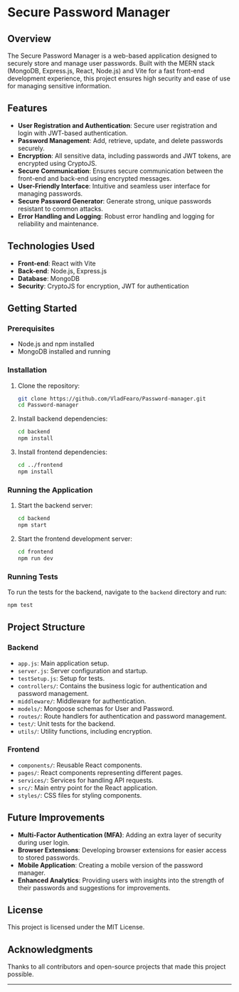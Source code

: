 # Secure Password Manager

## Overview

The Secure Password Manager is a web-based application designed to securely store and manage user passwords. Built with the MERN stack (MongoDB, Express.js, React, Node.js) and Vite for a fast front-end development experience, this project ensures high security and ease of use for managing sensitive information.

## Features

- **User Registration and Authentication**: Secure user registration and login with JWT-based authentication.
- **Password Management**: Add, retrieve, update, and delete passwords securely.
- **Encryption**: All sensitive data, including passwords and JWT tokens, are encrypted using CryptoJS.
- **Secure Communication**: Ensures secure communication between the front-end and back-end using encrypted messages.
- **User-Friendly Interface**: Intuitive and seamless user interface for managing passwords.
- **Secure Password Generator**: Generate strong, unique passwords resistant to common attacks.
- **Error Handling and Logging**: Robust error handling and logging for reliability and maintenance.

## Technologies Used

- **Front-end**: React with Vite
- **Back-end**: Node.js, Express.js
- **Database**: MongoDB
- **Security**: CryptoJS for encryption, JWT for authentication

## Getting Started

### Prerequisites

- Node.js and npm installed
- MongoDB installed and running

### Installation

1. Clone the repository:
   ```bash
   git clone https://github.com/VladFearo/Password-manager.git
   cd Password-manager
   ```

2. Install backend dependencies:
   ```bash
   cd backend
   npm install
   ```

3. Install frontend dependencies:
   ```bash
   cd ../frontend
   npm install
   ```

### Running the Application

1. Start the backend server:
   ```bash
   cd backend
   npm start
   ```

2. Start the frontend development server:
   ```bash
   cd frontend
   npm run dev
   ```

### Running Tests

To run the tests for the backend, navigate to the `backend` directory and run:
```bash
npm test
```

## Project Structure

### Backend

- `app.js`: Main application setup.
- `server.js`: Server configuration and startup.
- `testSetup.js`: Setup for tests.
- `controllers/`: Contains the business logic for authentication and password management.
- `middleware/`: Middleware for authentication.
- `models/`: Mongoose schemas for User and Password.
- `routes/`: Route handlers for authentication and password management.
- `test/`: Unit tests for the backend.
- `utils/`: Utility functions, including encryption.

### Frontend

- `components/`: Reusable React components.
- `pages/`: React components representing different pages.
- `services/`: Services for handling API requests.
- `src/`: Main entry point for the React application.
- `styles/`: CSS files for styling components.

## Future Improvements

- **Multi-Factor Authentication (MFA)**: Adding an extra layer of security during user login.
- **Browser Extensions**: Developing browser extensions for easier access to stored passwords.
- **Mobile Application**: Creating a mobile version of the password manager.
- **Enhanced Analytics**: Providing users with insights into the strength of their passwords and suggestions for improvements.

## License

This project is licensed under the MIT License.

## Acknowledgments

Thanks to all contributors and open-source projects that made this project possible.

---

